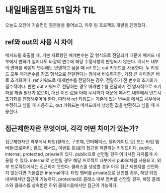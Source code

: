 # 내일배움캠프 51일차 TIL  
오늘도 오전에 기술면집 질문들을 풀어보고, 이후 팀 프로젝트 개발을 진행했다.  

## ref와 out의 사용 시 차이  
메서드를 호출할 때, 기본 자료형인 매개변수는 값 형식으로 전달되기 때문에 메서드 내부에서 변화가 일어나도 바깥의 변수에 해당 수정사항이 반영되지 않는다. 메서드 내부의 변화를 바깥의 변수에도 반영하고 싶을 때 ref 또는 out 키워드를 사용한다. 두 키워드 모두 매개변수를 참조 형식으로 전달한다는 점에서 비슷하지만, 가장 큰 차이점은 바로 초기화이다. ref 키워드로 매개변수를 전달하는 경우, 전달하기 전 변수의 초기화가 필수적이다. 반면 out 키워드로 전달하는 경우 매개변수를 전달하기 전 명시적으로 초기화를 해줄 필요가 없으며, 대신 이전 값을 아예 무시하기 때문에 메서드 내부에서 반드시 초기화를 진행해주어야 한다. 따라서 ref 키워드는 기존에 있는 변수를 메서드 내부에서 수정하고 싶을 때 사용하고, out 키워드는 메서드에서 생성된 값을 반환하고 싶을 때 사용한다.   

## 접근제한자란 무엇이며, 각각 어떤 차이가 있는가?  
접근제한자란 외부에서 타입(클래스, 구조체, 인터페이스, 델리게이트 등) 또는 타입 멤버들(프로퍼티, 필드, 메서드, 이벤트 등)로의 접근을 제한하는 키워드이다. public, internal, protected, private이 있다. public으로 선언될 경우 어디서든 자유롭게 사용될 수 있다. internal로 선언될 경우 해당 프로젝트 내부에서 public처럼 사용되고, 외부 프로젝트에서는 접근하지 못한다. 클래스를 생성할 경우 아무 접근 제한자를 선언하지 않는다면 기본값은 internal이다. 타입 멤버를 private으로 선언할 경우, 해당 타입 내부에서만 접근이 가능하다. protected로 클래스 내부 멤버를 선언할 경우, 해당 클래스와 클래스를 상속받은 하위 클래스들에서만 접근이 가능하다. 
